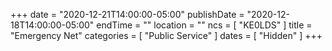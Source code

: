 +++
date = "2020-12-21T14:00:00-05:00"
publishDate = "2020-12-18T14:00:00-05:00"
endTime = ""
location = ""
ncs = [ "KE0LDS" ]
title = "Emergency Net"
categories = [ "Public Service" ]
dates = [ "Hidden" ]
+++
